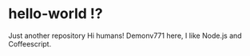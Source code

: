 # hello-world !?
Just another  repository
Hi humans!
Demonv771 here, I like Node.js and Coffeescript.
